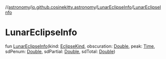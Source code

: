 //[astronomy](../../../index.md)/[io.github.cosinekitty.astronomy](../index.md)/[LunarEclipseInfo](index.md)/[LunarEclipseInfo](-lunar-eclipse-info.md)

# LunarEclipseInfo

fun [LunarEclipseInfo](-lunar-eclipse-info.md)(kind: [EclipseKind](../-eclipse-kind/index.md), obscuration: [Double](https://kotlinlang.org/api/latest/jvm/stdlib/kotlin/-double/index.html), peak: [Time](../-time/index.md), sdPenum: [Double](https://kotlinlang.org/api/latest/jvm/stdlib/kotlin/-double/index.html), sdPartial: [Double](https://kotlinlang.org/api/latest/jvm/stdlib/kotlin/-double/index.html), sdTotal: [Double](https://kotlinlang.org/api/latest/jvm/stdlib/kotlin/-double/index.html))
